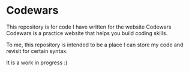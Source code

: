 # Codewars

This repository is for code I have written for the website Codewars
Codewars is a practice website that helps you build coding skills.

To me, this repository is intended to be a place I can store my code and revisit for certain syntax. 

It is a work in progress :)
